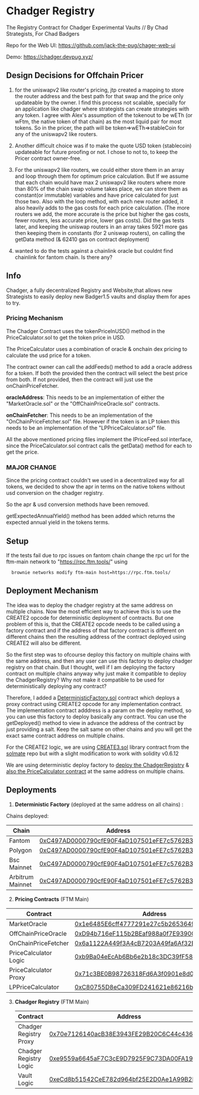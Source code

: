 # Chadger Registry

The Registry Contract for Chadger Experimental Vaults // By Chad Strategists, For Chad Badgers

Repo for the Web UI: https://github.com/jack-the-pug/chager-web-ui

Demo: https://chadger.devpug.xyz/

## Design Decisions for Offchain Pricer

1. for the uniswapv2 like router's pricing, jtp created a mapping to store the router address and the best path for that swap and the price only updateable by the owner. I find this process not scalable, specially for an application like chadger where strategists can create strategies with any token. I agree with Alex's assumption of the tokenout to be wETh (or wFtm, the native token of that chain) as the most liquid pair for most tokens. So in the pricer, the path will be token=>wETh=>stableCoin for any of the uniswapv2 like routers.

2. Another difficult choice was if to make the quote USD token (stablecoin) updateable for future proofing or not. I chose to not to, to keep the Pricer contract owner-free.

3. For the uniswapv2 like routers, we could either store them in an array and loop through them for optimum price calculation. But If we assume that each chain would have max 2 uniswapv2 like routers where more than 80% of the chain swap volume takes place, we can store them as constant(or immutable) variables and have price calculated for just those two. Also with the loop method, with each new router added, it also heavily adds to the gas costs for each price calculation. (The more routers we add, the more accurate is the price but higher the gas costs, fewer routers, less accurate price, lower gas costs). Did the gas tests later, and keeping the uniswap routers in an array takes 5921 more gas then keeping them in constants (for 2 uniswap routers), on calling the getData method (& 62410 gas on contract deployment)

4. wanted to do the tests against a chainlink oracle but couldnt find chainlink for fantom chain. Is there any?

## Info

Chadger, a fully decentralized Registry and Website,that allows new Strategists to easily deploy new Badger1.5 vaults and display them for apes to try.

### Pricing Mechanism

The Chadger Contract uses the tokenPriceInUSD() method in the PriceCalculator.sol to get the token price in USD.

The PriceCalculator uses a combination of oracle & onchain dex pricing to calculate the usd price for a token.

The contract owner can call the addFeeds() method to add a oracle address for a token. If both the provided then the contract will select the best price from both. If not provided, then the contract will just use the onChainPriceFetcher.

<strong>oracleAddress</strong>: This needs to be an implementation of either the "MarketOracle.sol" or the "OffChainPriceOracle.sol" contracts.

<strong>onChainFetcher</strong>: This needs to be an implementation of the "OnChainPriceFetcher.sol" file.
However if the token is an LP token this needs to be an implementation of the "LPPriceCalculator.sol" file.

All the above mentioned pricing files implement the IPriceFeed.sol interface, since the PriceCalculator.sol contract calls the getData() method for each to get the price.

### MAJOR CHANGE

Since the pricing contract couldn't we used in a decentralized way for all tokens, we decided to show the apr in terms on the native tokens without usd conversion on the chadger registry.

So the apr & usd conversion methods have been removed.

getExpectedAnnualYield() method has been added which returns the expected annual yield in the tokens terms.

## Setup

If the tests fail due to rpc issues on fantom chain change the rpc url for the ftm-main network to "https://rpc.ftm.tools/" using

```
  brownie networks modify ftm-main host=https://rpc.ftm.tools/
```

## Deployment Mechanism

The idea was to deploy the chadger registry at the same address on multiple chains. Now the most efficient way to achieve this is to use the CREATE2 opcode for
deterministic deployment of contracts. But one problem of this is, that the CREATE2 opcode needs to be called using a factory contract and if the address of that factory contract is different on different chains then the resulting address of the contract deployed using CREATE2 will also be different.

So the first step was to ofcourse deploy this factory on multiple chains with the same address, and then any user can use this factory to deploy chadger registry on that chain. But I thought, well if I am deploying the factory contract on multiple chains anyway why just make it compatible to deploy the ChadgerRegistry? Why not make it compatible to be used for deterministically deploying any contract?

Therefore, I added a [DeterministicFactory.sol](https://github.com/0xdhan/chadger-registry/blob/main/contracts/deployment/DeterministicFactory.sol) contract which deploys a proxy contract using CREATE2 opcode for any implementation contract. The implementation contract adddress is a param on the deploy method, so you can use this factory to deploy basically any contract. You can use the getDeployed() method to view in advance the address of the contract by just providing a salt. Keep the salt same on other chains and you will get the exact same contract address on multiple chains.

For the CREATE2 logic, we are using [CREATE3.sol](https://github.com/0xdhan/chadger-registry/blob/main/contracts/libraries/CREATE3.sol) library contract from the [solmate](https://github.com/Rari-Capital/solmate) repo but with a slight modification to work with solidity v0.6.12

We are using deterministic deploy factory to [deploy the ChadgerRegistry](https://github.com/0xdhan/chadger-registry/blob/main/scripts/deploy_chadger_registry.py) & [also the PriceCalculator contract](https://github.com/0xdhan/chadger-registry/blob/main/scripts/deploy_price_calculatory.py) at the same address on multiple chains.

## Deployments

1. <strong>Deterministic Factory</strong> (deployed at the same address on all chains) :

Chains deployed:

| Chain            |                                                         Address                                                          |
| ---------------- | :----------------------------------------------------------------------------------------------------------------------: |
| Fantom           |   [0xC497AD0000790cfE90F4aD107501eFE7c5762B36](https://ftmscan.com/address/0xC497AD0000790cfE90F4aD107501eFE7c5762B36)   |
| Polygon          | [0xC497AD0000790cfE90F4aD107501eFE7c5762B36](https://polygonscan.com/address/0xC497AD0000790cfE90F4aD107501eFE7c5762B36) |
| Bsc Mainnet      |   [0xC497AD0000790cfE90F4aD107501eFE7c5762B36](https://bscscan.com/address/0xC497AD0000790cfE90F4aD107501eFE7c5762B36)   |
| Arbitrum Mainnet |   [0xC497AD0000790cfE90F4aD107501eFE7c5762B36](https://arbiscan.io/address/0xC497AD0000790cfE90F4aD107501eFE7c5762B36)   |

2. <strong>Pricing Contracts</strong> (FTM Main)

| Contract              | Address                                                                                                              |
| --------------------- | -------------------------------------------------------------------------------------------------------------------- |
| MarketOracle          | [0x1e6485E6cff4777291e27c5b2653649A811E3c12](https://ftmscan.com/address/0x1e6485E6cff4777291e27c5b2653649A811E3c12) |
| OffChainPriceOracle   | [0xD94b716eF115b2BEaf988a0f7E9390C39459c572](https://ftmscan.com/address/0xD94b716eF115b2BEaf988a0f7E9390C39459c572) |
| OnChainPriceFetcher   | [0x6a1122A449f3A4cB7203A49fa6Af32B97d329E73](https://ftmscan.com/address/0x6a1122A449f3A4cB7203A49fa6Af32B97d329E73) |
| PriceCalculator Logic | [0xb9Ba04eEcAb6Bb6e2b18c3DC39fF58387ca4CadA](https://ftmscan.com/address/0xb9Ba04eEcAb6Bb6e2b18c3DC39fF58387ca4CadA) |
| PriceCalculator Proxy | [0x71c3BE0B98726318Fd6A3f0901e8d0B9a01fceEb](https://ftmscan.com/address/0x71c3BE0B98726318Fd6A3f0901e8d0B9a01fceEb) |
| LPPriceCalculator     | [0xC80755D8eCa309FD241621e86216bCb6cC6f5849](https://ftmscan.com/address/0xC80755D8eCa309FD241621e86216bCb6cC6f5849) |

3. <strong>Chadger Registry</strong> (FTM Main)

   | Contract               | Address                                                                                                              |
   | ---------------------- | -------------------------------------------------------------------------------------------------------------------- |
   | Chadger Registry Proxy | [0x70e7126140acB38E3943FE29B20C6C44c436A7D0](https://ftmscan.com/address/0x70e7126140acB38E3943FE29B20C6C44c436A7D0) |
   | Chadger Registry Logic | [0xe9559a6645aF7C3cE9D7925F9C73DA00FA1904B2](https://ftmscan.com/address/0xe9559a6645aF7C3cE9D7925F9C73DA00FA1904B2) |
   | Vault Logic            | [0xeCd8b51542CeE782d964bf25E2D0Ae1A99B2b96A](https://ftmscan.com/address/0xeCd8b51542CeE782d964bf25E2D0Ae1A99B2b96A) |
